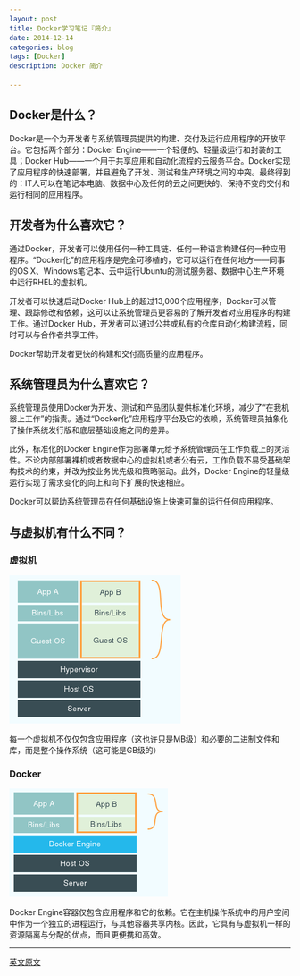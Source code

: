 ```yaml
---
layout: post
title: Docker学习笔记『简介』
date: 2014-12-14
categories: blog
tags: [Docker]
description: Docker 简介

---
```


## Docker是什么？

Docker是一个为开发者与系统管理员提供的构建、交付及运行应用程序的开放平台。它包括两个部分：Docker Engine——一个轻便的、轻量级运行和封装的工具；Docker Hub——一个用于共享应用和自动化流程的云服务平台。Docker实现了应用程序的快速部署，并且避免了开发、测试和生产环境之间的冲突。最终得到的：IT人可以在笔记本电脑、数据中心及任何的云之间更快的、保持不变的交付和运行相同的应用程序。

## 开发者为什么喜欢它？

通过Docker，开发者可以使用任何一种工具链、任何一种语言构建任何一种应用程序。“Docker化”的应用程序是完全可移植的，它可以运行在任何地方——同事的OS X、Windows笔记本、云中运行Ubuntu的测试服务器、数据中心生产环境中运行RHEL的虚拟机。

开发者可以快速启动Docker Hub上的超过13,000个应用程序，Docker可以管理、跟踪修改和依赖，这可以让系统管理员更容易的了解开发者对应用程序的构建工作。通过Docker Hub，开发者可以通过公共或私有的仓库自动化构建流程，同时可以与合作者共享工件。

Docker帮助开发者更快的构建和交付高质量的应用程序。

## 系统管理员为什么喜欢它？

系统管理员使用Docker为开发、测试和产品团队提供标准化环境，减少了“在我机器上工作”的指责。通过“Docker化”应用程序平台及它的依赖，系统管理员抽象化了操作系统发行版和底层基础设施之间的差异。

此外，标准化的Docker Engine作为部署单元给予系统管理员在工作负载上的灵活性。不论内部部署裸机或者数据中心的虚拟机或者公有云，工作负载不易受基础架构技术的约束，并改为按业务优先级和策略驱动。此外，Docker Engine的轻量级运行实现了需求变化的向上和向下扩展的快速相应。

Docker可以帮助系统管理员在任何基础设施上快速可靠的运行任何应用程序。

## 与虚拟机有什么不同？

### 虚拟机

![002.png](/img/blog_img/002.png)

每一个虚拟机不仅仅包含应用程序（这也许只是MB级）和必要的二进制文件和库，而是整个操作系统（这可能是GB级的）

### Docker

![003.png](https://github.com/blkart/blkart.github.io/blob/master/img/blog_img/003.png)

Docker Engine容器仅包含应用程序和它的依赖。它在主机操作系统中的用户空间中作为一个独立的进程运行，与其他容器共享内核。因此，它具有与虚拟机一样的资源隔离与分配的优点，而且更便携和高效。

* * *

[英文原文][3]

 [3]: https://www.docker.com/whatisdocker/

